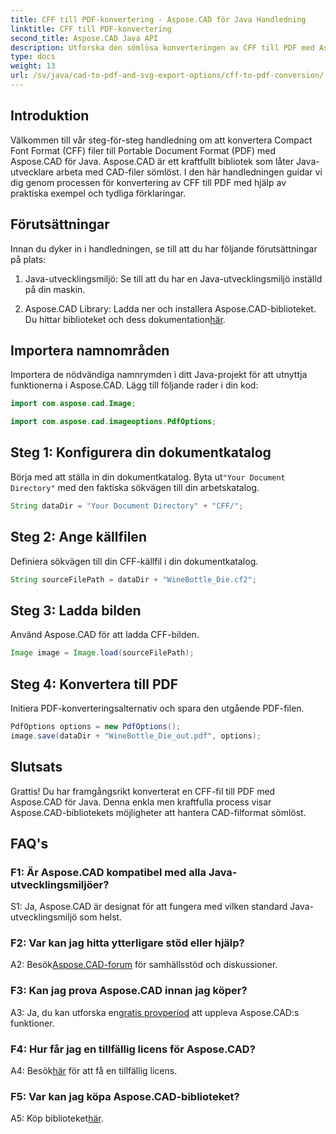 ```yaml
---
title: CFF till PDF-konvertering - Aspose.CAD för Java Handledning
linktitle: CFF till PDF-konvertering
second_title: Aspose.CAD Java API
description: Utforska den sömlösa konverteringen av CFF till PDF med Aspose.CAD för Java. Enkla steg, pålitliga resultat.
type: docs
weight: 13
url: /sv/java/cad-to-pdf-and-svg-export-options/cff-to-pdf-conversion/
---
```

## Introduktion

Välkommen till vår steg-för-steg handledning om att konvertera Compact Font Format (CFF) filer till Portable Document Format (PDF) med Aspose.CAD för Java. Aspose.CAD är ett kraftfullt bibliotek som låter Java-utvecklare arbeta med CAD-filer sömlöst. I den här handledningen guidar vi dig genom processen för konvertering av CFF till PDF med hjälp av praktiska exempel och tydliga förklaringar.

## Förutsättningar

Innan du dyker in i handledningen, se till att du har följande förutsättningar på plats:

1. Java-utvecklingsmiljö: Se till att du har en Java-utvecklingsmiljö inställd på din maskin.

2.  Aspose.CAD Library: Ladda ner och installera Aspose.CAD-biblioteket. Du hittar biblioteket och dess dokumentation[här](https://releases.aspose.com/cad/java/).

## Importera namnområden

Importera de nödvändiga namnrymden i ditt Java-projekt för att utnyttja funktionerna i Aspose.CAD. Lägg till följande rader i din kod:

```java
import com.aspose.cad.Image;

import com.aspose.cad.imageoptions.PdfOptions;
```

## Steg 1: Konfigurera din dokumentkatalog

 Börja med att ställa in din dokumentkatalog. Byta ut`"Your Document Directory"` med den faktiska sökvägen till din arbetskatalog.

```java
String dataDir = "Your Document Directory" + "CFF/";
```

## Steg 2: Ange källfilen

Definiera sökvägen till din CFF-källfil i din dokumentkatalog.

```java
String sourceFilePath = dataDir + "WineBottle_Die.cf2";
```

## Steg 3: Ladda bilden

Använd Aspose.CAD för att ladda CFF-bilden.

```java
Image image = Image.load(sourceFilePath);
```

## Steg 4: Konvertera till PDF

Initiera PDF-konverteringsalternativ och spara den utgående PDF-filen.

```java
PdfOptions options = new PdfOptions();
image.save(dataDir + "WineBottle_Die_out.pdf", options);
```

## Slutsats

Grattis! Du har framgångsrikt konverterat en CFF-fil till PDF med Aspose.CAD för Java. Denna enkla men kraftfulla process visar Aspose.CAD-bibliotekets möjligheter att hantera CAD-filformat sömlöst.

## FAQ's

### F1: Är Aspose.CAD kompatibel med alla Java-utvecklingsmiljöer?

S1: Ja, Aspose.CAD är designat för att fungera med vilken standard Java-utvecklingsmiljö som helst.

### F2: Var kan jag hitta ytterligare stöd eller hjälp?

 A2: Besök[Aspose.CAD-forum](https://forum.aspose.com/c/cad/19) för samhällsstöd och diskussioner.

### F3: Kan jag prova Aspose.CAD innan jag köper?

 A3: Ja, du kan utforska en[gratis provperiod](https://releases.aspose.com/) att uppleva Aspose.CAD:s funktioner.

### F4: Hur får jag en tillfällig licens för Aspose.CAD?

 A4: Besök[här](https://purchase.aspose.com/temporary-license/) för att få en tillfällig licens.

### F5: Var kan jag köpa Aspose.CAD-biblioteket?

 A5: Köp biblioteket[här](https://purchase.aspose.com/buy).